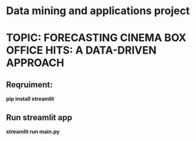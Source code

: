 # Data mining and applications project
# TOPIC: FORECASTING CINEMA BOX OFFICE HITS: A DATA-DRIVEN APPROACH


## Reqruiment:
**pip install streamlit**

## Run streamlit app
**streamlit run main.py**
